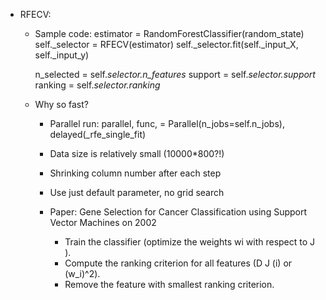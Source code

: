 

- RFECV:
    - Sample code:
        estimator = RandomForestClassifier(random_state)
        self._selector = RFECV(estimator)
        self._selector.fit(self._input_X, self._input_y)
        
        n_selected = self._selector.n_features_
        support = self._selector.support_
        ranking = self._selector.ranking_
     
     - Why so fast?
        - Parallel run:
            parallel, func, = Parallel(n_jobs=self.n_jobs), delayed(_rfe_single_fit)
        
        - Data size is relatively small (10000*800?!)
        
        - Shrinking column number after each step
        
        - Use just default parameter, no grid search
        
        - Paper:
            Gene Selection for Cancer Classification using Support Vector Machines on 2002
            - Train the classifier (optimize the weights wi with respect to J ).
            - Compute the ranking criterion for all features (D J (i) or (w_i)^2).
            - Remove the feature with smallest ranking criterion.